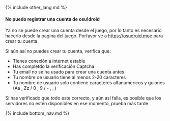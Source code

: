{% include other_lang.md %}

#### No puedo registrar una cuenta de osu!droid

Ya no se puede crear una cuenta desde el juego, por lo tanto es necesario hacerlo desde la pagina del juego. Porfavor ve a https://osudroid.moe para crear tu cuenta.

Si aún así no puedes crear tu cuenta, verifica que:

- Tienes conexión a internet estable
- Has completdo la verificación Captcha
- Tu email no se ha usado para crear una cuenta antes
- Tu nombre de usuario tiene al menos 2-20 caracteres
- Tu nombre de usuario solo contiene caracteres alfanumericos y guiones (Aa , Zz / 0 , 9 / - , _) 

Si has verificado que todo este correcto, y aún así falla, es posible que los servidores no estén disponibles en ese momento, prueba más tarde.

<!-- Don't touch this part thank you -->
{% include bottom_nav.md %}